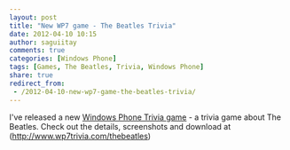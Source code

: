 ```yaml
---
layout: post
title: "New WP7 game - The Beatles Trivia"
date: 2012-04-10 10:15
author: saguiitay
comments: true
categories: [Windows Phone]
tags: [Games, The Beatles, Trivia, Windows Phone]
share: true
redirect_from:
 - /2012-04-10-new-wp7-game-the-beatles-trivia/
---
```

I've released a new [Windows Phone Trivia game](http://www.wp7trivia.com) - a trivia game about The Beatles. 
Check out the details, screenshots and download at (http://www.wp7trivia.com/thebeatles)

